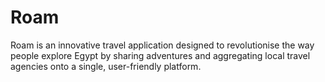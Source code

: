# Roam
Roam is an innovative travel application designed to revolutionise the way people explore Egypt by sharing adventures and aggregating local travel agencies onto a single, user-friendly platform.
